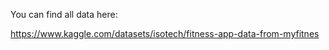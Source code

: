 You can find all data here:

https://www.kaggle.com/datasets/isotech/fitness-app-data-from-myfitnes
